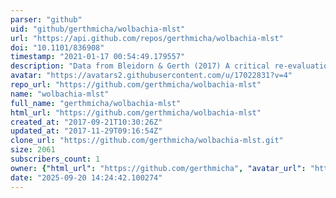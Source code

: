 ```yaml
---
parser: "github"
uid: "github/gerthmicha/wolbachia-mlst"
url: "https://api.github.com/repos/gerthmicha/wolbachia-mlst"
doi: "10.1101/836908"
timestamp: "2021-01-17 00:54:49.179557"
description: "Data from Bleidorn & Gerth (2017) A critical re-evaluation of multilocus sequence typing (MLST) efforts in Wolbachia. https://doi.org/10.1093/femsec/fix163"
avatar: "https://avatars2.githubusercontent.com/u/17022831?v=4"
repo_url: "https://github.com/gerthmicha/wolbachia-mlst"
name: "wolbachia-mlst"
full_name: "gerthmicha/wolbachia-mlst"
html_url: "https://github.com/gerthmicha/wolbachia-mlst"
created_at: "2017-09-21T10:30:26Z"
updated_at: "2017-11-29T09:16:54Z"
clone_url: "https://github.com/gerthmicha/wolbachia-mlst.git"
size: 2061
subscribers_count: 1
owner: {"html_url": "https://github.com/gerthmicha", "avatar_url": "https://avatars2.githubusercontent.com/u/17022831?v=4", "login": "gerthmicha", "type": "User"}
date: "2025-09-20 14:24:42.100274"
---
```

